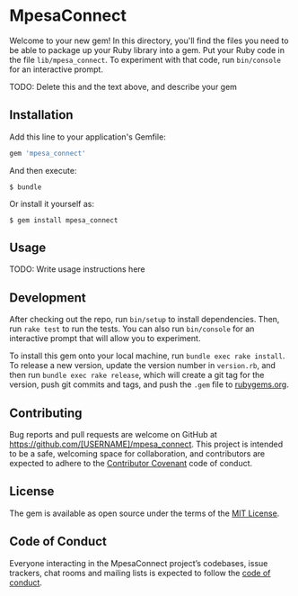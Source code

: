 # MpesaConnect

Welcome to your new gem! In this directory, you'll find the files you need to be able to package up your Ruby library into a gem. Put your Ruby code in the file `lib/mpesa_connect`. To experiment with that code, run `bin/console` for an interactive prompt.

TODO: Delete this and the text above, and describe your gem

## Installation

Add this line to your application's Gemfile:

```ruby
gem 'mpesa_connect'
```

And then execute:

    $ bundle

Or install it yourself as:

    $ gem install mpesa_connect

## Usage

TODO: Write usage instructions here

## Development

After checking out the repo, run `bin/setup` to install dependencies. Then, run `rake test` to run the tests. You can also run `bin/console` for an interactive prompt that will allow you to experiment.

To install this gem onto your local machine, run `bundle exec rake install`. To release a new version, update the version number in `version.rb`, and then run `bundle exec rake release`, which will create a git tag for the version, push git commits and tags, and push the `.gem` file to [rubygems.org](https://rubygems.org).

## Contributing

Bug reports and pull requests are welcome on GitHub at https://github.com/[USERNAME]/mpesa_connect. This project is intended to be a safe, welcoming space for collaboration, and contributors are expected to adhere to the [Contributor Covenant](http://contributor-covenant.org) code of conduct.

## License

The gem is available as open source under the terms of the [MIT License](http://opensource.org/licenses/MIT).

## Code of Conduct

Everyone interacting in the MpesaConnect project’s codebases, issue trackers, chat rooms and mailing lists is expected to follow the [code of conduct](https://github.com/[USERNAME]/mpesa_connect/blob/master/CODE_OF_CONDUCT.md).
